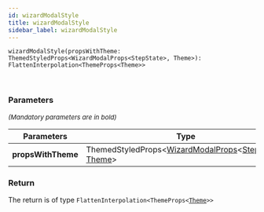 ```yaml
---
id: wizardModalStyle
title: wizardModalStyle
sidebar_label: wizardModalStyle
---
```


```tsx
wizardModalStyle(propsWithTheme: ThemedStyledProps<WizardModalProps<StepState>, Theme>): FlattenInterpolation<ThemeProps<Theme>>
```
<br/>



### Parameters

<font size="2"><i>(Mandatory parameters are in bold)</i></font>

| Parameters | Type | Description |
| --------- | ---- | ----------- |
| **propsWithTheme** | ThemedStyledProps<[WizardModalProps](/api2/types/WizardModalProps.md)<[StepState](/api2/types/StepState.md)\>, [Theme](/api2/types/Theme.md)\> |  |


### Return



The return is of type <code>FlattenInterpolation<ThemeProps<[Theme](/api2/types/Theme.md)\>\></code>
